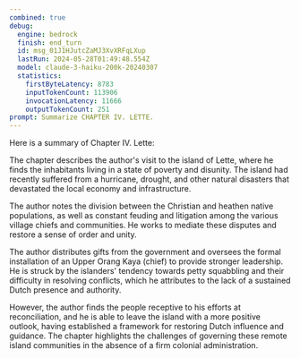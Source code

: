 ```yaml
---
combined: true
debug:
  engine: bedrock
  finish: end_turn
  id: msg_01J1HJutcZaMJ3XvXRFqLXup
  lastRun: 2024-05-28T01:49:48.554Z
  model: claude-3-haiku-200k-20240307
  statistics:
    firstByteLatency: 8783
    inputTokenCount: 113906
    invocationLatency: 11666
    outputTokenCount: 251
prompt: Summarize CHAPTER IV. LETTE.
---
```


Here is a summary of Chapter IV. Lette:

The chapter describes the author's visit to the island of Lette, where he finds the inhabitants living in a state of poverty and disunity. The island had recently suffered from a hurricane, drought, and other natural disasters that devastated the local economy and infrastructure.

The author notes the division between the Christian and heathen native populations, as well as constant feuding and litigation among the various village chiefs and communities. He works to mediate these disputes and restore a sense of order and unity.

The author distributes gifts from the government and oversees the formal installation of an Upper Orang Kaya (chief) to provide stronger leadership. He is struck by the islanders' tendency towards petty squabbling and their difficulty in resolving conflicts, which he attributes to the lack of a sustained Dutch presence and authority.

However, the author finds the people receptive to his efforts at reconciliation, and he is able to leave the island with a more positive outlook, having established a framework for restoring Dutch influence and guidance. The chapter highlights the challenges of governing these remote island communities in the absence of a firm colonial administration.